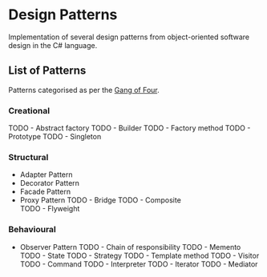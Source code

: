 # Design Patterns
Implementation of several design patterns from object-oriented software design in the C# language.

## List of Patterns
Patterns categorised as per the [Gang of Four](https://en.wikipedia.org/wiki/Design_Patterns).

### Creational
TODO - Abstract factory
TODO - Builder
TODO - Factory method
TODO - Prototype
TODO - Singleton

### Structural
- Adapter Pattern
- Decorator Pattern
- Facade Pattern
- Proxy Pattern
TODO - Bridge
TODO - Composite   
TODO - Flyweight

### Behavioural
- Observer Pattern
TODO - Chain of responsibility
TODO - Memento
TODO - State
TODO - Strategy
TODO - Template method 
TODO - Visitor
TODO - Command
TODO - Interpreter
TODO - Iterator
TODO - Mediator
         
